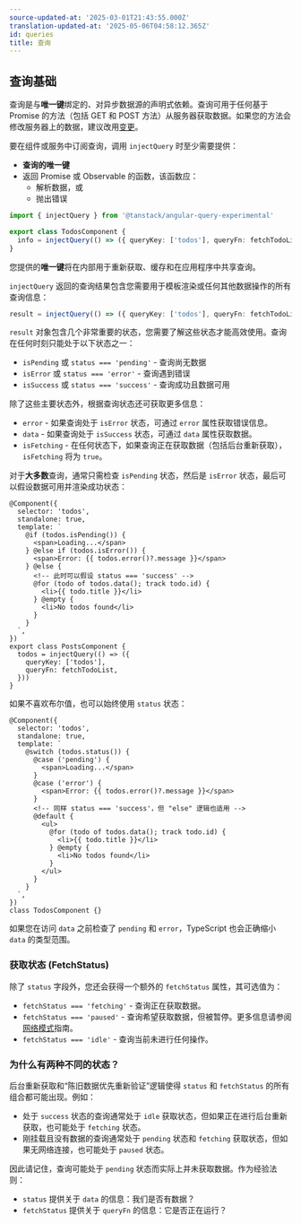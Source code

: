 ```yaml
---
source-updated-at: '2025-03-01T21:43:55.000Z'
translation-updated-at: '2025-05-06T04:58:12.365Z'
id: queries
title: 查询
---
```


## 查询基础

查询是与**唯一键**绑定的、对异步数据源的声明式依赖。查询可用于任何基于 Promise 的方法（包括 GET 和 POST 方法）从服务器获取数据。如果您的方法会修改服务器上的数据，建议改用[变更](./mutations.md)。

要在组件或服务中订阅查询，调用 `injectQuery` 时至少需要提供：

- **查询的唯一键**
- 返回 Promise 或 Observable 的函数，该函数应：
  - 解析数据，或
  - 抛出错误

```ts
import { injectQuery } from '@tanstack/angular-query-experimental'

export class TodosComponent {
  info = injectQuery(() => ({ queryKey: ['todos'], queryFn: fetchTodoList }))
}
```

您提供的**唯一键**将在内部用于重新获取、缓存和在应用程序中共享查询。

`injectQuery` 返回的查询结果包含您需要用于模板渲染或任何其他数据操作的所有查询信息：

```ts
result = injectQuery(() => ({ queryKey: ['todos'], queryFn: fetchTodoList }))
```

`result` 对象包含几个非常重要的状态，您需要了解这些状态才能高效使用。查询在任何时刻只能处于以下状态之一：

- `isPending` 或 `status === 'pending'` - 查询尚无数据
- `isError` 或 `status === 'error'` - 查询遇到错误
- `isSuccess` 或 `status === 'success'` - 查询成功且数据可用

除了这些主要状态外，根据查询状态还可获取更多信息：

- `error` - 如果查询处于 `isError` 状态，可通过 `error` 属性获取错误信息。
- `data` - 如果查询处于 `isSuccess` 状态，可通过 `data` 属性获取数据。
- `isFetching` - 在任何状态下，如果查询正在获取数据（包括后台重新获取），`isFetching` 将为 `true`。

对于**大多数**查询，通常只需检查 `isPending` 状态，然后是 `isError` 状态，最后可以假设数据可用并渲染成功状态：

```angular-ts
@Component({
  selector: 'todos',
  standalone: true,
  template: `
    @if (todos.isPending()) {
      <span>Loading...</span>
    } @else if (todos.isError()) {
      <span>Error: {{ todos.error()?.message }}</span>
    } @else {
      <!-- 此时可以假设 status === 'success' -->
      @for (todo of todos.data(); track todo.id) {
        <li>{{ todo.title }}</li>
      } @empty {
        <li>No todos found</li>
      }
    }
  `,
})
export class PostsComponent {
  todos = injectQuery(() => ({
    queryKey: ['todos'],
    queryFn: fetchTodoList,
  }))
}
```

如果不喜欢布尔值，也可以始终使用 `status` 状态：

```angular-ts
@Component({
  selector: 'todos',
  standalone: true,
  template: `
    @switch (todos.status()) {
      @case ('pending') {
        <span>Loading...</span>
      }
      @case ('error') {
        <span>Error: {{ todos.error()?.message }}</span>
      }
      <!-- 同样 status === 'success'，但 "else" 逻辑也适用 -->
      @default {
        <ul>
          @for (todo of todos.data(); track todo.id) {
            <li>{{ todo.title }}</li>
          } @empty {
            <li>No todos found</li>
          }
        </ul>
      }
    }
  `,
})
class TodosComponent {}
```

如果您在访问 `data` 之前检查了 `pending` 和 `error`，TypeScript 也会正确缩小 `data` 的类型范围。

### 获取状态 (FetchStatus)

除了 `status` 字段外，您还会获得一个额外的 `fetchStatus` 属性，其可选值为：

- `fetchStatus === 'fetching'` - 查询正在获取数据。
- `fetchStatus === 'paused'` - 查询希望获取数据，但被暂停。更多信息请参阅[网络模式](./network-mode.md)指南。
- `fetchStatus === 'idle'` - 查询当前未进行任何操作。

### 为什么有两种不同的状态？

后台重新获取和“陈旧数据优先重新验证”逻辑使得 `status` 和 `fetchStatus` 的所有组合都可能出现。例如：

- 处于 `success` 状态的查询通常处于 `idle` 获取状态，但如果正在进行后台重新获取，也可能处于 `fetching` 状态。
- 刚挂载且没有数据的查询通常处于 `pending` 状态和 `fetching` 获取状态，但如果无网络连接，也可能处于 `paused` 状态。

因此请记住，查询可能处于 `pending` 状态而实际上并未获取数据。作为经验法则：

- `status` 提供关于 `data` 的信息：我们是否有数据？
- `fetchStatus` 提供关于 `queryFn` 的信息：它是否正在运行？
